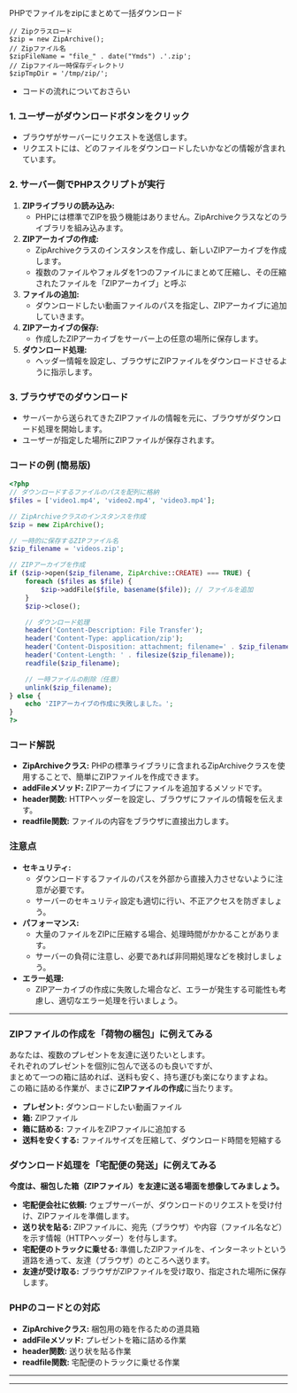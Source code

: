 PHPでファイルをzipにまとめて一括ダウンロード  
```
// Zipクラスロード
$zip = new ZipArchive();
// Zipファイル名
$zipFileName = "file_" . date("Ymds") .'.zip';
// Zipファイル一時保存ディレクトリ
$zipTmpDir = '/tmp/zip/';
```
- コードの流れについておさらい

### 1. ユーザーがダウンロードボタンをクリック

* ブラウザがサーバーにリクエストを送信します。
* リクエストには、どのファイルをダウンロードしたいかなどの情報が含まれています。

### 2. サーバー側でPHPスクリプトが実行

1. **ZIPライブラリの読み込み:**
   * PHPには標準でZIPを扱う機能はありません。ZipArchiveクラスなどのライブラリを組み込みます。
2. **ZIPアーカイブの作成:**
   * ZipArchiveクラスのインスタンスを作成し、新しいZIPアーカイブを作成します。
   * 複数のファイルやフォルダを1つのファイルにまとめて圧縮し、その圧縮されたファイルを「ZIPアーカイブ」と呼ぶ
3. **ファイルの追加:**
   * ダウンロードしたい動画ファイルのパスを指定し、ZIPアーカイブに追加していきます。
4. **ZIPアーカイブの保存:**
   * 作成したZIPアーカイブをサーバー上の任意の場所に保存します。
5. **ダウンロード処理:**
   * ヘッダー情報を設定し、ブラウザにZIPファイルをダウンロードさせるように指示します。

### 3. ブラウザでのダウンロード

* サーバーから送られてきたZIPファイルの情報を元に、ブラウザがダウンロード処理を開始します。
* ユーザーが指定した場所にZIPファイルが保存されます。

### コードの例 (簡易版)

```php
<?php
// ダウンロードするファイルのパスを配列に格納
$files = ['video1.mp4', 'video2.mp4', 'video3.mp4'];

// ZipArchiveクラスのインスタンスを作成
$zip = new ZipArchive();

// 一時的に保存するZIPファイル名
$zip_filename = 'videos.zip';

// ZIPアーカイブを作成
if ($zip->open($zip_filename, ZipArchive::CREATE) === TRUE) {
    foreach ($files as $file) {
        $zip->addFile($file, basename($file)); // ファイルを追加
    }
    $zip->close();

    // ダウンロード処理
    header('Content-Description: File Transfer');
    header('Content-Type: application/zip');
    header('Content-Disposition: attachment; filename=' . $zip_filename);
    header('Content-Length: ' . filesize($zip_filename));
    readfile($zip_filename);

    // 一時ファイルの削除（任意）
    unlink($zip_filename);
} else {
    echo 'ZIPアーカイブの作成に失敗しました。';
}
?>
```

### コード解説

* **ZipArchiveクラス:** PHPの標準ライブラリに含まれるZipArchiveクラスを使用することで、簡単にZIPファイルを作成できます。
* **addFileメソッド:** ZIPアーカイブにファイルを追加するメソッドです。
* **header関数:** HTTPヘッダーを設定し、ブラウザにファイルの情報を伝えます。
* **readfile関数:** ファイルの内容をブラウザに直接出力します。

### 注意点

* **セキュリティ:**
  - ダウンロードするファイルのパスを外部から直接入力させないように注意が必要です。
  - サーバーのセキュリティ設定も適切に行い、不正アクセスを防ぎましょう。
* **パフォーマンス:**
  * 大量のファイルをZIPに圧縮する場合、処理時間がかかることがあります。
  * サーバーの負荷に注意し、必要であれば非同期処理などを検討しましょう。
* **エラー処理:**
  * ZIPアーカイブの作成に失敗した場合など、エラーが発生する可能性も考慮し、適切なエラー処理を行いましょう。
***

### ZIPファイルの作成を「荷物の梱包」に例えてみる  

あなたは、複数のプレゼントを友達に送りたいとします。  
それぞれのプレゼントを個別に包んで送るのも良いですが、  
まとめて一つの箱に詰めれば、送料も安く、持ち運びも楽になりますよね。  
この箱に詰める作業が、まさに**ZIPファイルの作成**に当たります。  

* **プレゼント:** ダウンロードしたい動画ファイル  
* **箱:** ZIPファイル  
* **箱に詰める:** ファイルをZIPファイルに追加する  
* **送料を安くする:** ファイルサイズを圧縮して、ダウンロード時間を短縮する  

### ダウンロード処理を「宅配便の発送」に例えてみる  

**今度は、梱包した箱（ZIPファイル）を友達に送る場面を想像してみましょう。**  

* **宅配便会社に依頼:** ウェブサーバーが、ダウンロードのリクエストを受け付け、ZIPファイルを準備します。  
* **送り状を貼る:** ZIPファイルに、宛先（ブラウザ）や内容（ファイル名など）を示す情報（HTTPヘッダー）を付与します。  
* **宅配便のトラックに乗せる:** 準備したZIPファイルを、インターネットという道路を通って、友達（ブラウザ）のところへ送ります。  
* **友達が受け取る:** ブラウザがZIPファイルを受け取り、指定された場所に保存します。

### PHPのコードとの対応

* **ZipArchiveクラス:** 梱包用の箱を作るための道具箱
* **addFileメソッド:** プレゼントを箱に詰める作業
* **header関数:** 送り状を貼る作業
* **readfile関数:** 宅配便のトラックに乗せる作業
***
***
